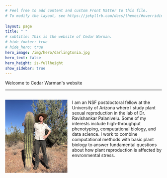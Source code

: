 ```yaml
---
# Feel free to add content and custom Front Matter to this file.
# To modify the layout, see https://jekyllrb.com/docs/themes/#overriding-theme-defaults

layout: page
title: " " 
# subtitle: This is the website of Cedar Warman.
# hide_footer: true
# hide_hero: true
hero_image: /img/hero/darlingtonia.jpg
hero_text: false
hero_height: is-fullheight
show_sidebar: true
---
```


<!--
<style type="text/css">
    img { float: left; 
          max-width:30%;
          min-width:200px;
          height:auto;
          margin-right:15px; 
          border: 1px solid #000000; }
</style>
-->

<style type="text/css">
    img { float: left; 
          max-width:30%;
          min-width:200px;
          height:auto;
          margin-right:15px; }
</style>

<div class="container is-max-desktop">
    <p class="title is-2">Welcome to Cedar Warman's website</p>
</div>

<div class="container is-max-desktop">
    <hr>
    <br>
    <img src="/img/cactus_selfie.jpg" alt="Selfie with saguaro cactus">I am an NSF postdoctoral fellow at the University of Arizona where I study plant sexual reproduction in the lab of Dr. Ravishankar Palanivelu. Some of my interests include high-throughput phenotyping, computational biology, and data science. I work to combine computational methods with basic plant biology to answer fundamental questions about how plant reproduction is affected by envronmental stress.
</div>
